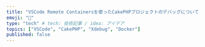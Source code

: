 ```yaml
---
title: "VSCode Remote Containersを使ったCakePHPプロジェクトのデバッグについて"
emoji: "🍰"
type: "tech" # tech: 技術記事 / idea: アイデア
topics: ["VSCode", "CakePHP", "Xdebug", "Docker"]
published: false
---
```

